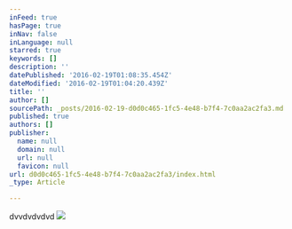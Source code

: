```yaml
---
inFeed: true
hasPage: true
inNav: false
inLanguage: null
starred: true
keywords: []
description: ''
datePublished: '2016-02-19T01:08:35.454Z'
dateModified: '2016-02-19T01:04:20.439Z'
title: ''
author: []
sourcePath: _posts/2016-02-19-d0d0c465-1fc5-4e48-b7f4-7c0aa2ac2fa3.md
published: true
authors: []
publisher:
  name: null
  domain: null
  url: null
  favicon: null
url: d0d0c465-1fc5-4e48-b7f4-7c0aa2ac2fa3/index.html
_type: Article

---
```

dvvdvdvdvd
![](https://the-grid-user-content.s3-us-west-2.amazonaws.com/cb2940f3-98be-4f92-a435-a11d9c61e3a8.jpg)